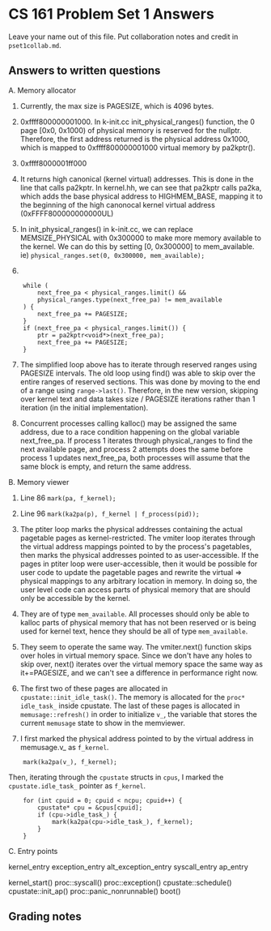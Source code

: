 CS 161 Problem Set 1 Answers
============================
Leave your name out of this file. Put collaboration notes and credit in
`pset1collab.md`.

Answers to written questions
----------------------------

A. Memory allocator
1. Currently, the max size is PAGESIZE, which is 4096 bytes.

2. 0xffff800000001000. In k-init.cc init_physical_ranges() function, the 0 page [0x0, 0x1000) of physical memory is reserved for the nullptr. Therefore, the first address returned is the physical address 0x1000, which is mapped to 0xffff800000001000 virtual memory by pa2kptr().

3. 0xffff8000001ff000

4. It returns high canonical (kernel virtual) addresses. This is done in the line that calls pa2kptr. In kernel.hh, we can see that pa2kptr calls pa2ka, which adds the base physical address to HIGHMEM_BASE, mapping it to the beginning of the high canonocal kernel virtual address (0xFFFF800000000000UL)

5. In init_physical_ranges() in k-init.cc, we can replace MEMSIZE_PHYSICAL with 0x300000 to make more memory available to the kernel. We can do this by setting [0, 0x300000] to mem_available.
ie) `physical_ranges.set(0, 0x300000, mem_available);`

6. 
```
    while (
        next_free_pa < physical_ranges.limit() &&
        physical_ranges.type(next_free_pa) != mem_available
    ) {
        next_free_pa += PAGESIZE;
    }
    if (next_free_pa < physical_ranges.limit()) {
        ptr = pa2kptr<void*>(next_free_pa);
        next_free_pa += PAGESIZE;
    }
```
7. The simplified loop above has to iterate through reserved ranges using PAGESIZE intervals. The old loop using find() was able to skip over the entire ranges of reserved sections. This was done by moving to the end of a range using `range->last()`.
Therefore, in the new version, skipping over kernel text and data takes size / PAGESIZE iterations rather than 1 iteration (in the initial implementation).


8. Concurrent processes calling kalloc() may be assigned the same address, due to a race condition happening on the global variable next_free_pa.
If process 1 iterates through physical_ranges to find the next available page, and process 2 attempts does the same before process 1 updates next_free_pa, both processes will assume that the same block is empty, and return the same address.

B. Memory viewer
1. Line 86 
`mark(pa, f_kernel);`

2. Line 96
`mark(ka2pa(p), f_kernel | f_process(pid));`

3.  The ptiter loop marks the physical addresses containing the actual pagetable pages as kernel-restricted. The vmiter loop iterates through the virtual address mappings pointed to by the process's pagetables, then marks the physical addresses pointed to as user-accessible. If the pages in ptiter loop were user-accessible, then it would be possible for user code to update the pagetable pages and rewrite the virtual => physical mappings to any arbitrary location in memory. In doing so, the user level code can access parts of physical memory that are should only be accessible by the kernel.

4. They are of type `mem_available`. All processes should only be able to kalloc parts of physical memory that has not been reserved or is being used for kernel text, hence they should be all of type `mem_available`.

5. They seem to operate the same way. The vmiter.next() function skips over holes in virtual memory space. Since we don't have any holes to skip over, next() iterates over the virtual memory space the same way as it+=PAGESIZE, and we can't see a difference in performance right now.

6. The first two of these pages are allocated in `cpustate::init_idle_task()`. The memory is allocated for the `proc* idle_task_` inside cpustate. The last of these pages is allocated in `memusage::refresh()` in order to initialize `v_`, the variable that stores the current `memusage` state to show in the memviewer.

7. I first marked the physical address pointed to by the virtual address in memusage.v_ as `f_kernel`. 

```
    mark(ka2pa(v_), f_kernel);
```
Then, iterating through the `cpustate` structs in `cpus`, I marked the `cpustate.idle_task_` pointer as `f_kernel`.

```
    for (int cpuid = 0; cpuid < ncpu; cpuid++) {
        cpustate* cpu = &cpus[cpuid];
        if (cpu->idle_task_) {
            mark(ka2pa(cpu->idle_task_), f_kernel);
        }
    }
```

C. Entry points

kernel_entry
exception_entry
alt_exception_entry
syscall_entry
ap_entry


kernel_start()
proc::syscall()
proc::exception()
cpustate::schedule()
cpustate::init_ap()
proc::panic_nonrunnable()
boot()






Grading notes
-------------
